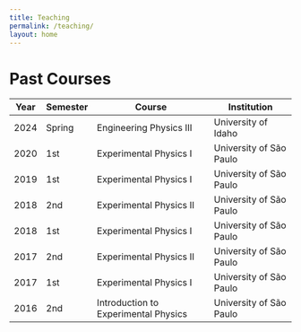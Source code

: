 ```yaml
---
title: Teaching
permalink: /teaching/
layout: home
---
```


# Past Courses

| Year | Semester |                Course                |        Institution         |
|:----:|----------|--------------------------------------|----------------------------|
| 2024 |  Spring  | Engineering Physics III              | University of Idaho        |
| 2020 |   1st    | Experimental Physics I               | University of São Paulo    |
| 2019 |   1st    | Experimental Physics I               | University of São Paulo    |
| 2018 |   2nd    | Experimental Physics II              | University of São Paulo    |
| 2018 |   1st    | Experimental Physics I               | University of São Paulo    |
| 2017 |   2nd    | Experimental Physics II              | University of São Paulo    |
| 2017 |   1st    | Experimental Physics I               | University of São Paulo    |
| 2016 |   2nd    | Introduction to Experimental Physics | University of São Paulo    |
